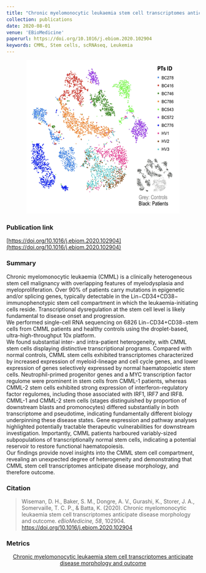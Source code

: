 ```yaml
---
title: "Chronic myelomonocytic leukaemia stem cell transcriptomes anticipate disease morphology and outcome"
collection: publications
date: 2020-08-01
venue: 'EBioMedicine'
paperurl: https://doi.org/10.1016/j.ebiom.2020.102904
keywords: CMML, Stem cells, scRNAseq, Leukemia
---
```

<div style="text-align: center;">
  <img src="https://raw.githubusercontent.com/EspressoKris/Portfolio/master/images/GraphicalAbstracts/2020_EBM_Wiseman.jpg" alt="Graphical Abstract" style="width: 400px; height: 400px;">
</div>

### Publication link
[https://doi.org/10.1016/j.ebiom.2020.102904](https://doi.org/10.1016/j.ebiom.2020.102904)

### Summary
Chronic myelomonocytic leukaemia (CMML) is a clinically heterogeneous stem cell malignancy with overlapping features of myelodysplasia and myeloproliferation. Over 90% of patients carry mutations in epigenetic and/or splicing genes, typically detectable in the Lin−CD34+CD38− immunophenotypic stem cell compartment in which the leukaemia-initiating cells reside. Transcriptional dysregulation at the stem cell level is likely fundamental to disease onset and progression.  
We performed single-cell RNA sequencing on 6826 Lin−CD34+CD38−stem cells from CMML patients and healthy controls using the droplet-based, ultra-high-throughput 10x platform.  
We found substantial inter- and intra-patient heterogeneity, with CMML stem cells displaying distinctive transcriptional programs. Compared with normal controls, CMML stem cells exhibited transcriptomes characterized by increased expression of myeloid-lineage and cell cycle genes, and lower expression of genes selectively expressed by normal haematopoietic stem cells. Neutrophil-primed progenitor genes and a MYC transcription factor regulome were prominent in stem cells from CMML-1 patients, whereas CMML-2 stem cells exhibited strong expression of interferon-regulatory factor regulomes, including those associated with IRF1, IRF7 and IRF8. CMML-1 and CMML-2 stem cells (stages distinguished by proportion of downstream blasts and promonocytes) differed substantially in both transcriptome and pseudotime, indicating fundamentally different biology underpinning these disease states. Gene expression and pathway analyses highlighted potentially tractable therapeutic vulnerabilities for downstream investigation. Importantly, CMML patients harboured variably-sized subpopulations of transcriptionally normal stem cells, indicating a potential reservoir to restore functional haematopoiesis.  
Our findings provide novel insights into the CMML stem cell compartment, revealing an unexpected degree of heterogeneity and demonstrating that CMML stem cell transcriptomes anticipate disease morphology, and therefore outcome.

### Citation
> Wiseman, D. H., Baker, S. M., Dongre, A. V., Gurashi, K., Storer, J. A., Somervaille, T. C. P., & Batta, K. (2020). Chronic myelomonocytic leukaemia stem cell transcriptomes anticipate disease morphology and outcome. *eBioMedicine, 58*, 102904. https://doi.org/10.1016/j.ebiom.2020.102904

### Metrics
<div style="text-align: center;">
  <a href="https://plu.mx/plum/a/?doi=10.1016/j.ebiom.2020.102904" data-hide-print="true" class="plumx-details plum-bigben-theme" data-site="plum" data-hide-when-empty="true" data-no-link="true" data-pass-hidden-categories="true" data-hide-mentions="true" data-hide-socialmedia="false">Chronic myelomonocytic leukaemia stem cell transcriptomes anticipate disease morphology and outcome</a>
</div>